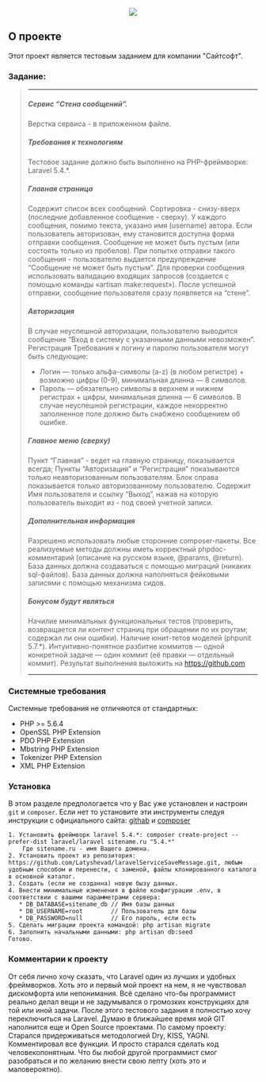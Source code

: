 <p align="center"><img src="https://laravel.com/assets/img/components/logo-laravel.svg"></p>

## О проекте

Этот проект является тестовым заданием для компании "Сайтсофт". 

### Задание:
>***
>##### Сервис “Стена сообщений”.
>Верстка сервиса - в приложенном файле.
>##### Требования к технологиям
>Тестовое задание должно быть выполнено на PHP-фреймворке: Laravel 5.4.*.
>##### Главная страница
>Содержит список всех сообщений. Сортировка - снизу-вверх (последние добавленное
сообщение - сверху). У каждого сообщения, помимо текста, указано имя (username)
автора.
Если пользователь авторизован, ему становится доступна форма отправки сообщения.
Сообщение не может быть пустым (или состоять только из пробелов). При попытке
отправки такого сообщения - пользователю выдается предупреждение “Сообщение не
может быть пустым”.
Для проверки сообщения использовать валидацию входящих запросов (создается с
помощью команды «artisan make:request»).
После успешной отправки, сообщение пользователя сразу появляется на “стене”.
>##### Авторизация
>В случае неуспешной авторизации, пользователю выводится сообщение “Вход в систему с
указанными данными невозможен”.
Регистрация
Требования к логину и паролю пользователя могут быть следующие:
>* Логин — только альфа-символы (a-z) (в любом регистре) + возможно цифры (0-9),
минимальная длинна — 8 символов.
>* Пароль — обязательно символы в верхнем и нижнем регистрах + цифры, минимальная
длинна — 6 символов.
>В случае неуспешной регистрации, каждое некорректно заполненное поле должно быть
снабжено сообщением об ошибке.
>##### Главное меню (сверху)
>Пункт “Главная” - ведет на главную страницу, показывается всегда;
Пункты “Авторизация” и “Регистрация” показываются только неавторизованным
пользователям.
Блок справа показывается только авторизованному пользователю. Содержит Имя
пользователя и ссылку “Выход”, нажав на которую пользователь выходит из - под своей
учетной записи.
>
>##### Дополнительная информация
>Разрешено использовать любые сторонние composer-пакеты.
Все реализуемые методы должны иметь корректный phpdoc-комментарий (описание на
русском языке, @params, @return).
База данных должна создаваться с помощью миграций (никаких sql-файлов).
База данных должна наполняться фейковыми записями с помощью механизма сидов.
>
>##### Бонусом будут являться
>Начилие минимальных функциональных тестов (проверить, возвращается ли контент
страниц при обращении по их роутам; содержал ли они ошибки).
Наличие юнит-тетов моделей (phpunit 5.7.*).
Интуитивно-понятное разбитие коммитов — одной конкретной задаче — один коммит (её
правки — отдельный коммит).
Результат выполнения выложить на https://github.com
>*******

### Системные требования
Системные требования не отличяются от стандартных:
* PHP >= 5.6.4
* OpenSSL PHP Extension
* PDO PHP Extension
* Mbstring PHP Extension
* Tokenizer PHP Extension
* XML PHP Extension

### Установка
В этом разделе предпологается что у Вас уже установлен и настроин `git` и `composer`. Если нет то установите эти инструменты следуя инструкции с официального сайта: [githab](https://git-scm.com/book/ru/v1/%D0%92%D0%B2%D0%B5%D0%B4%D0%B5%D0%BD%D0%B8%D0%B5-%D0%A3%D1%81%D1%82%D0%B0%D0%BD%D0%BE%D0%B2%D0%BA%D0%B0-Git) и [composer](https://getcomposer.org/)
```angular2html
1. Установить фреймворк laravel 5.4.*: composer create-project --prefer-dist laravel/laravel sitename.ru "5.4.*"
    Где sitename.ru - имя Вашего домена.
2. Установить проект из репозитория: https://github.com/Latyshevad/laravelServiceSaveMessage.git, любым удобным способом и перенести, с заменой, файлы клонированного каталога в основной каталог.
3. Создать (если не созданна) новую бызу данных.
4. Внести минимальные изменения в файле конфигурации .env, в соответствии с вашими парамметрами сервера:
   * DB_DATABASE=sitename_db // Имя базы данных
   * DB_USERNAME=root        // Пользователь для базы
   * DB_PASSWORD=null        // Его пароль, если есть
5. Сделать миграции проекта командой: php artisan migrate
6. Заполнить начальными данными: php artisan db:seed
Готово.
```

### Комментарии к проекту
От себя лично хочу сказать, что Laravel один из лучших и удобных фреймворков. Хоть это и первый мой проект на нем, я не чувствовал дискомфорта или непонимания. Всё сделано что-бы программист реально делал вещи и не задумывался о громозких конструкциях для той или иной задачи. После этого тестового задания я полностью хочу переключиться на Laravel. Думаю в ближайшее время мой GIT наполнится еще и Open Source проектами. 
По самому проекту: Старался придерживаться методологией Dry, KISS, YAGNI. Комментировал все функции. И просто старался сделать код человекопонятным. Что бы любой другой программист смог разобраться и по желанию внести свою лепту (хоть это и маловероятно). 